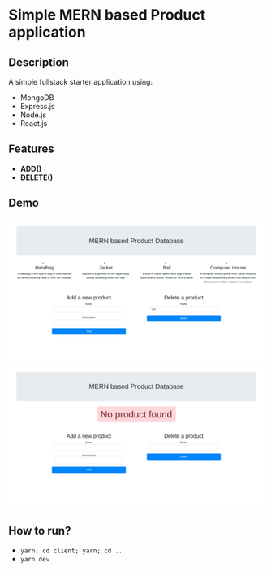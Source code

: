 # Simple MERN based Product application
## Description
A simple fullstack starter application using:
 - MongoDB
 - Express.js
 - Node.js
 - React.js

## Features
 - **ADD()**
 - **DELETE()**

## Demo
<img src="./images/2.png" width=600 />
<img src="./images/1.png" width=600 />

## How to run?
 - `yarn; cd client; yarn; cd ..`
 - `yarn dev`